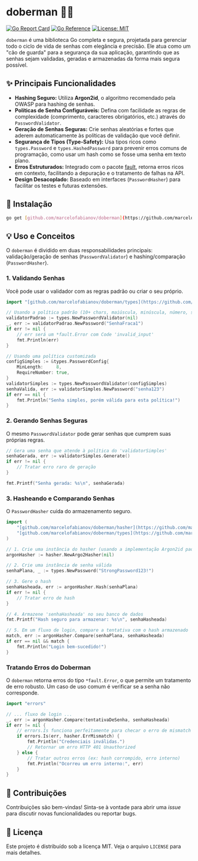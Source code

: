 # doberman 🐕‍🦺

[![Go Report Card](https://goreportcard.com/badge/github.com/marcelofabianov/doberman)](https://goreportcard.com/report/github.com/marcelofabianov/doberman)
[![Go Reference](https://pkg.go.dev/badge/github.com/marcelofabianov/doberman.svg)](https://pkg.go.dev/github.com/marcelofabianov/doberman)
[![License: MIT](https://img.shields.io/badge/License-MIT-yellow.svg)](https://opensource.org/licenses/MIT)

`doberman` é uma biblioteca Go completa e segura, projetada para gerenciar todo o ciclo de vida de senhas com elegância e precisão. Ele atua como um "cão de guarda" para a segurança da sua aplicação, garantindo que as senhas sejam validadas, geradas e armazenadas da forma mais segura possível.

## ✨ Principais Funcionalidades

* **Hashing Seguro:** Utiliza **Argon2id**, o algoritmo recomendado pela OWASP para hashing de senhas.
* **Políticas de Senha Configuráveis:** Defina com facilidade as regras de complexidade (comprimento, caracteres obrigatórios, etc.) através do `PasswordValidator`.
* **Geração de Senhas Seguras:** Crie senhas aleatórias e fortes que aderem automaticamente às políticas de validação que você definir.
* **Segurança de Tipos (Type-Safety):** Usa tipos ricos como `types.Password` e `types.HashedPassword` para prevenir erros comuns de programação, como usar um hash como se fosse uma senha em texto plano.
* **Erros Estruturados:** Integrado com o pacote [fault](https://github.com/marcelofabianov/fault), retorna erros ricos em contexto, facilitando a depuração e o tratamento de falhas na API.
* **Design Desacoplado:** Baseado em interfaces (`PasswordHasher`) para facilitar os testes e futuras extensões.

## 🚀 Instalação

```bash
go get [github.com/marcelofabianov/doberman](https://github.com/marcelofabianov/doberman)
```

## 💡 Uso e Conceitos

O `doberman` é dividido em duas responsabilidades principais: validação/geração de senhas (`PasswordValidator`) e hashing/comparação (`PasswordHasher`).

### 1. Validando Senhas

Você pode usar o validador com as regras padrão ou criar o seu próprio.

```go
import "[github.com/marcelofabianov/doberman/types](https://github.com/marcelofabianov/doberman/types)"

// Usando a política padrão (10+ chars, maiúscula, minúscula, número, símbolo)
validatorPadrao := types.NewPasswordValidator(nil)
_, err := validatorPadrao.NewPassword("SenhaFraca1")
if err != nil {
    // err será um *fault.Error com Code 'invalid_input'
    fmt.Println(err)
}

// Usando uma política customizada
configSimples := &types.PasswordConfig{
    MinLength:     8,
    RequireNumber: true,
}
validatorSimples := types.NewPasswordValidator(configSimples)
senhaValida, err := validatorSimples.NewPassword("senha123")
if err == nil {
    fmt.Println("Senha simples, porém válida para esta política!")
}
```

### 2. Gerando Senhas Seguras

O mesmo `PasswordValidator` pode gerar senhas que cumprem suas próprias regras.

```go
// Gera uma senha que atende à política do 'validatorSimples'
senhaGerada, err := validatorSimples.Generate()
if err != nil {
    // Tratar erro raro de geração
}

fmt.Printf("Senha gerada: %s\n", senhaGerada)
```

### 3. Hasheando e Comparando Senhas

O `PasswordHasher` cuida do armazenamento seguro.

```go
import (
    "[github.com/marcelofabianov/doberman/hasher](https://github.com/marcelofabianov/doberman/hasher)"
    "[github.com/marcelofabianov/doberman/types](https://github.com/marcelofabianov/doberman/types)"
)

// 1. Crie uma instância do hasher (usando a implementação Argon2id padrão)
argonHasher := hasher.NewArgo2Hasher(nil)

// 2. Crie uma instância de senha válida
senhaPlana, _ := types.NewPassword("StrongPassword123!")

// 3. Gere o hash
senhaHasheada, err := argonHasher.Hash(senhaPlana)
if err != nil {
    // Tratar erro de hash
}

// 4. Armazene 'senhaHasheada' no seu banco de dados
fmt.Printf("Hash seguro para armazenar: %s\n", senhaHasheada)

// 5. Em um fluxo de login, compare a tentativa com o hash armazenado
match, err := argonHasher.Compare(senhaPlana, senhaHasheada)
if err == nil && match {
    fmt.Println("Login bem-sucedido!")
}
```

### Tratando Erros do Doberman

O `doberman` retorna erros do tipo `*fault.Error`, o que permite um tratamento de erro robusto. Um caso de uso comum é verificar se a senha não corresponde.

```go
import "errors"

// ... fluxo de login ...
_, err := argonHasher.Compare(tentativaDeSenha, senhaHasheada)
if err != nil {
    // errors.Is funciona perfeitamente para checar o erro de mismatch
    if errors.Is(err, hasher.ErrMismatch) {
        fmt.Println("Credenciais inválidas.")
        // Retornar um erro HTTP 401 Unauthorized
    } else {
        // Tratar outros erros (ex: hash corrompido, erro interno)
        fmt.Println("Ocorreu um erro interno:", err)
    }
}
```

## 🤝 Contribuições

Contribuições são bem-vindas! Sinta-se à vontade para abrir uma *issue* para discutir novas funcionalidades ou reportar bugs.

## 📄 Licença

Este projeto é distribuído sob a licença MIT. Veja o arquivo `LICENSE` para mais detalhes.
